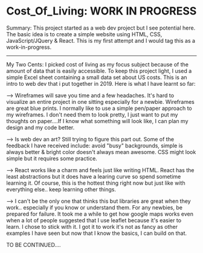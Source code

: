 # Cost_Of_Living: WORK IN PROGRESS

Summary: This project started as a web dev project but I see potential here. The basic idea is to create a simple website using HTML, CSS, JavaScript/JQuery & React. This is my first attempt and I would tag this as a work-in-progress.

----------------------------------------------------------------------------------------------------------------------------
My Two Cents: I picked cost of living as my focus subject because of the amount of data that is easily accessible. To keep this project light, I used a simple Excel sheet containing a small data set about US costs. This is an intro to web dev that i put together in 2019. Here is what I have learnt so far:

--> Wireframes will save you time and a few headaches. It's hard to visualize an entire project in one sitting especially for a newbie. Wireframes are great blue prints. I normally like to use a simple pen/paper approach to my wireframes. I don't need them to look pretty, I just want to put my thoughts on paper....If I know what something will look like, I can plan my design and my code better.

--> Is web dev an art? Still trying to figure this part out. Some of the feedback I have received include: avoid "busy" backgrounds, simple is always better & bright color doesn't always mean awesome. CSS might look simple but it requires some practice.

--> React works like a charm and feels just like writing HTML. React has the least abstractions but it does have a learing curve so spend sometime learning it. Of course, this is the hottest thing right now but just like with everything else.. keep learning other things.

--> I can't be the only one that thinks this but libraries are great when they work.. especially if you know or understand them. For any newbies, be prepared for failure. It took me a while to get how google maps works even when a lot of people suggested that I use leaflet because it's easier to learn. I chose to stick with it. I got it to work it's not as fancy as other examples I have seen but now that I know the basics, I can build on that.

TO BE CONTINUED....

